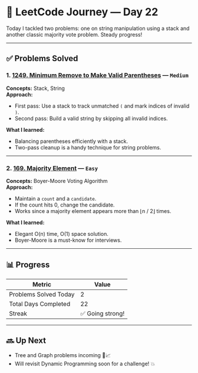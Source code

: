 # 📅 LeetCode Journey — Day 22

Today I tackled two problems: one on string manipulation using a stack and another classic majority vote problem. Steady progress!

---

## ✅ Problems Solved

### 1. [1249. Minimum Remove to Make Valid Parentheses](https://leetcode.com/problems/minimum-remove-to-make-valid-parentheses/) — `Medium`

**Concepts:** Stack, String  
**Approach:**  
- First pass: Use a stack to track unmatched `(` and mark indices of invalid `)`.
- Second pass: Build a valid string by skipping all invalid indices.

**What I learned:**  
- Balancing parentheses efficiently with a stack.
- Two-pass cleanup is a handy technique for string problems.

---

### 2. [169. Majority Element](https://leetcode.com/problems/majority-element/) — `Easy`

**Concepts:** Boyer-Moore Voting Algorithm  
**Approach:**  
- Maintain a `count` and a `candidate`.
- If the count hits 0, change the candidate.
- Works since a majority element appears more than ⌊n / 2⌋ times.

**What I learned:**  
- Elegant O(n) time, O(1) space solution.
- Boyer-Moore is a must-know for interviews.

---

## 📊 Progress

| Metric                 | Value   |
|------------------------|---------|
| Problems Solved Today  | 2       |
| Total Days Completed   | 22      |
| Streak                 | ✅ Going strong! |

---

## 🔜 Up Next

- Tree and Graph problems incoming 🌲📈  
- Will revisit Dynamic Programming soon for a challenge! 💥
